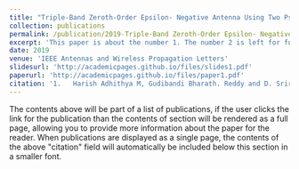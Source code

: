 ```yaml
---
title: "Triple-Band Zeroth-Order Epsilon- Negative Antenna Using Two Pseudo-Open Termination Unit Cells for C-Band Applications"
collection: publications
permalink: /publication/2019-Triple-Band Zeroth-Order Epsilon- Negative Antenna Using Two Pseudo-Open Termination Unit Cells for C-Band Applications
excerpt: 'This paper is about the number 1. The number 2 is left for future work.'
date: 2019
venue: 'IEEE Antennas and Wireless Propagation Letters'
slidesurl: 'http://academicpages.github.io/files/slides1.pdf'
paperurl: 'http://academicpages.github.io/files/paper1.pdf'
citation: '1.	Harish Adhithya M, Gudibandi Bharath. Reddy and D. Sriram Kumar. (2019). &quot;Triple-Band Zeroth-Order Epsilon- Negative Antenna Using Two Pseudo-Open Termination Unit Cells for C-Band Applications.&quot; <i>IEEE Antennas and Wireless Propagation Letters</i>. 18(5).'
---
```


The contents above will be part of a list of publications, if the user clicks the link for the publication than the contents of section will be rendered as a full page, allowing you to provide more information about the paper for the reader. When publications are displayed as a single page, the contents of the above "citation" field will automatically be included below this section in a smaller font.
